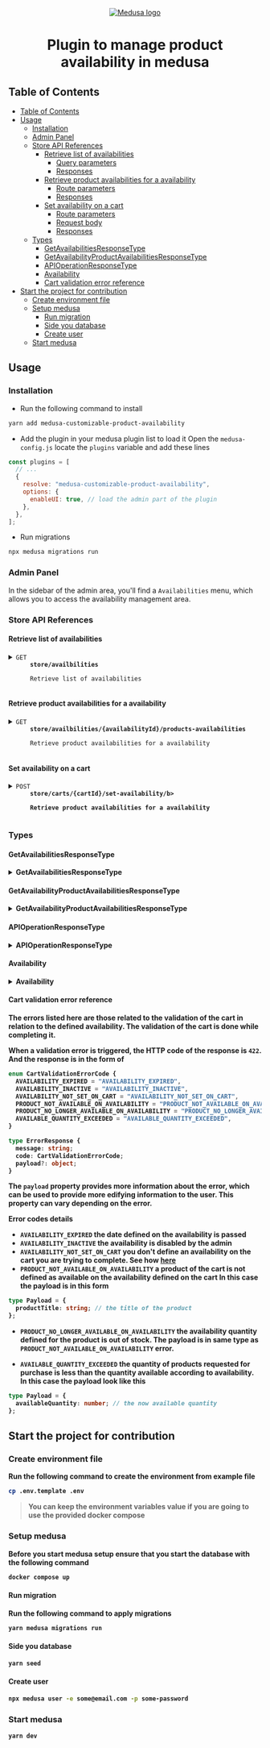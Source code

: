 <p align="center">
  <a href="https://www.medusajs.com">
  <picture>
    <source media="(prefers-color-scheme: dark)" srcset="https://user-images.githubusercontent.com/59018053/229103275-b5e482bb-4601-46e6-8142-244f531cebdb.svg">
    <source media="(prefers-color-scheme: light)" srcset="https://user-images.githubusercontent.com/59018053/229103726-e5b529a3-9b3f-4970-8a1f-c6af37f087bf.svg">
    <img alt="Medusa logo" src="https://user-images.githubusercontent.com/59018053/229103726-e5b529a3-9b3f-4970-8a1f-c6af37f087bf.svg">
    </picture>
  </a>
</p>

<h1 align="center">
  Plugin to manage product availability in medusa
</h1>

## Table of Contents

- [Table of Contents](#table-of-contents)
- [Usage](#usage)
  - [Installation](#installation)
  - [Admin Panel](#admin-panel)
  - [Store API References](#store-api-references)
    - [Retrieve list of availabilities](#retrieve-list-of-availabilities)
      - [Query parameters](#query-parameters)
      - [Responses](#responses)
    - [Retrieve product availabilities for a availability](#retrieve-product-availabilities-for-a-availability)
      - [Route parameters](#route-parameters)
      - [Responses](#responses-1)
    - [Set availability on a cart](#set-availability-on-a-cart)
      - [Route parameters](#route-parameters-1)
      - [Request body](#request-body)
      - [Responses](#responses-2)
  - [Types](#types)
    - [GetAvailabilitiesResponseType](#getavailabilitiesresponsetype)
    - [GetAvailabilityProductAvailabilitiesResponseType](#getavailabilityproductavailabilitiesresponsetype)
    - [APIOperationResponseType](#apioperationresponsetype)
    - [Availability](#availability)
    - [Cart validation error reference](#cart-validation-error-reference)
- [Start the project for contribution](#start-the-project-for-contribution)
  - [Create environment file](#create-environment-file)
  - [Setup medusa](#setup-medusa)
    - [Run migration](#run-migration)
    - [Side you database](#side-you-database)
    - [Create user](#create-user)
  - [Start medusa](#start-medusa)

## Usage

### Installation

- Run the following command to install

```bash
yarn add medusa-customizable-product-availability
```

- Add the plugin in your medusa plugin list to load it
  Open the `medusa-config.js` locate the `plugins` variable and add these lines

```js
const plugins = [
  // ...
  {
    resolve: "medusa-customizable-product-availability",
    options: {
      enableUI: true, // load the admin part of the plugin
    },
  },
];
```

- Run migrations

```bash
npx medusa migrations run
```

### Admin Panel

In the sidebar of the admin area, you'll find a `Availabilities` menu, which allows you to access the availability management area.

### Store API References

#### Retrieve list of availabilities

<details>
  <summary>
    <code>GET</code>
    <code>
      <b>store/availbilities</b>
    </code>
    <code>
      Retrieve list of availabilities
    </code>
  </summary>

##### Query parameters

> | name       | type     | data type | description                                                                                                  |
> | ---------- | -------- | --------- | ------------------------------------------------------------------------------------------------------------ |
> | page       | optional | number    | The current page of the list. The default is `0`                                                             |
> | limit      | optional | number    | The size of the result                                                                                       |
> | forProduct | optional | string    | Allow to filter and only get availabilities related to a product. `forProduct` must be the id of the product |

##### Responses

> | http code | content-type       | response                                                        |
> | --------- | ------------------ | --------------------------------------------------------------- |
> | `200`     | `application/json` | [GetAvailabilitiesResponseType](#getavailabilitiesresponsetype) |

</details>

#### Retrieve product availabilities for a availability

<details>
  <summary>
    <code>GET</code>
    <code>
      <b>store/availbilities/{availabilityId}/products-availabilities</b>
    </code>
    <code>
      Retrieve product availabilities for a availability
    </code>
  </summary>

##### Route parameters

- `availabilityId` the id of the availability

##### Responses

> | http code | content-type       | response                                                                           |
> | --------- | ------------------ | ---------------------------------------------------------------------------------- |
> | `200`     | `application/json` | [GetAvailabilityProductAvailabilitiesResponseType](#getavailabilitiesresponsetype) |

</details>

#### Set availability on a cart

<details>
  <summary>
    <code>POST</code>
    <code>
      <b>store/carts/{cartId}/set-availability/b>
    </code>
    <code>
      Retrieve product availabilities for a availability
    </code>
  </summary>

##### Route parameters

- `cartId` the cart identifier on which you wish to define availability

##### Request body

> Must be a JSON object. Ensure that the `Content-Type` header is set `application/json`

> | property       | description                |
> | -------------- | -------------------------- |
> | availabilityId | The id of the availability |

##### Responses

> | http code | content-type       | response                                                                           |
> | --------- | ------------------ | ---------------------------------------------------------------------------------- |
> | `200`     | `application/json` | [GetAvailabilityProductAvailabilitiesResponseType](#getavailabilitiesresponsetype) |

</details>

### Types

#### GetAvailabilitiesResponseType

<details>
  <summary> GetAvailabilitiesResponseType </summary>

```ts
export interface GetAvailabilitiesResponseType {
  data: GetAvailabilitiesResponseData;
}

export interface GetAvailabilitiesResponseData {
  availabilities: Omit<Availability, "availabilityProducts">[];
  totalCount: number;
}
```

</details>

#### GetAvailabilityProductAvailabilitiesResponseType

<details>
  <summary> GetAvailabilityProductAvailabilitiesResponseType </summary>

```ts
export interface GetAvailabilityProductAvailabilitiesResponseType {
  data: AvailabilityProduct[];
}
```

</details>

#### APIOperationResponseType

<details>
  <summary> APIOperationResponseType </summary>

```ts
export interface APIOperationResponseType {
  data: {
    success: boolean;
  };
}
```

</details>

#### Availability

<details>
  <summary> Availability </summary>

```ts
export interface Availability {
  id: string;
  created_at: Date;
  updated_at: Date;
  status: string;
  date: Date;
  availabilityProducts: AvailabilityProduct[];
}

export interface AvailabilityProduct {
  id: string;
  created_at: Date;
  updated_at: Date;
  quantity: number;
  product: Product; // medusa product
}
```

</details>

#### Cart validation error reference

The errors listed here are those related to the validation of the cart in relation to the defined availability.
The validation of the cart is done while completing it.

When a validation error is triggered, the HTTP code of the response is `422`.
And the response is in the form of

```ts
enum CartValidationErrorCode {
  AVAILABILITY_EXPIRED = "AVAILABILITY_EXPIRED",
  AVAILABILITY_INACTIVE = "AVAILABILITY_INACTIVE",
  AVAILABILITY_NOT_SET_ON_CART = "AVAILABILITY_NOT_SET_ON_CART",
  PRODUCT_NOT_AVAILABLE_ON_AVAILABILITY = "PRODUCT_NOT_AVAILABLE_ON_AVAILABILITY",
  PRODUCT_NO_LONGER_AVAILABLE_ON_AVAILABILITY = "PRODUCT_NO_LONGER_AVAILABLE_ON_AVAILABILITY",
  AVAILABLE_QUANTITY_EXCEEDED = "AVAILABLE_QUANTITY_EXCEEDED",
}

type ErrorResponse {
  message: string;
  code: CartValidationErrorCode;
  payload?: object;
}
```

The `payload` property provides more information about the error, which can be used to provide more edifying information to the user. This property can vary depending on the error.

Error codes details

- `AVAILABILITY_EXPIRED` the date defined on the availability is passed
- `AVAILABILITY_INACTIVE` the availability is disabled by the admin
- `AVAILABILITY_NOT_SET_ON_CART` you don't define an availability on the cart you are trying to complete. See how [here](#set-availability-on-a-cart)
- `PRODUCT_NOT_AVAILABLE_ON_AVAILABILITY` a product of the cart is not defined as available on the availability defined on the cart
  In this case the payload is in this form

```ts
type Payload = {
  productTitle: string; // the title of the product
};
```

- `PRODUCT_NO_LONGER_AVAILABLE_ON_AVAILABILITY` the availability quantity defined for the product is out of stock. The payload is in same type as `PRODUCT_NOT_AVAILABLE_ON_AVAILABILITY` error.

- `AVAILABLE_QUANTITY_EXCEEDED` the quantity of products requested for purchase is less than the quantity available according to availability.
  In this case the payload look like this

```ts
type Payload = {
  availableQuantity: number; // the now available quantity
};
```

## Start the project for contribution

### Create environment file

Run the following command to create the environment from example file

```bash
cp .env.template .env
```

> You can keep the environment variables value if you are going to use the
> provided docker compose

### Setup medusa

Before you start medusa setup ensure that you start the database with the following command

```bash
docker compose up
```

#### Run migration

Run the following command to apply migrations

```bash
yarn medusa migrations run
```

#### Side you database

```bash
yarn seed
```

#### Create user

```bash
npx medusa user -e some@email.com -p some-password
```

### Start medusa

```bash
yarn dev
```
